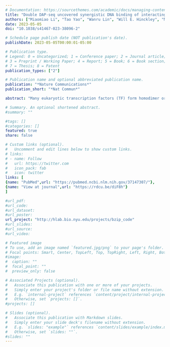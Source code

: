 ```yaml
---
# Documentation: https://sourcethemes.com/academic/docs/managing-content/
title: "Double DAP-seq uncovered synergistic DNA binding of interacting bZIP transcription factors"
authors: ["Miaomiao Li", "Tao Yao", "Wanru Lin", "Will E. Hinckley", "Mary Galli", "Wellington Muchero", "Andrea Gallavotti", "Jin-Gui Chen", "**Shao&hyphen;shan Carol Huang**"]
date: 2023-05-05
doi: "10.1038/s41467-023-38096-2"

# Schedule page publish date (NOT publication's date).
publishDate: 2023-05-05T00:00:01-05:00

# Publication type.
# Legend: 0 = Uncategorized; 1 = Conference paper; 2 = Journal article;
# 3 = Preprint / Working Paper; 4 = Report; 5 = Book; 6 = Book section;
# 7 = Thesis; 8 = Patent
publication_types: ["2"]

# Publication name and optional abbreviated publication name.
publication: "*Nature Communications*"
publication_short: "*Nat Commun*"

abstract: "Many eukaryotic transcription factors (TF) form homodimer or heterodimer complexes to regulate gene expression. Dimerization of BASIC LEUCINE ZIPPER (bZIP) TFs are critical for their functions, but the molecular mechanism underlying the DNA binding and functional specificity of homo- versus heterodimers remains elusive. To address this gap, we present the double DNA Affinity Purification-sequencing (dDAP-seq) technique that maps heterodimer binding sites on endogenous genomic DNA. Using dDAP-seq we profile twenty pairs of C/S1 bZIP heterodimers and S1 homodimers in Arabidopsis and show that heterodimerization significantly expands the DNA binding preferences of these TFs. Analysis of dDAP-seq binding sites reveals the function of bZIP9 in abscisic acid response and the role of bZIP53 heterodimer-specific binding in seed maturation. The C/S1 heterodimers show distinct preferences for the ACGT elements recognized by plant bZIPs and motifs resembling the yeast GCN4 cis-elements. This study demonstrates the potential of dDAP-seq in deciphering the DNA binding specificities of interacting TFs that are key for combinatorial gene regulation."

# Summary. An optional shortened abstract.
#summary: ""

#tags: []
#categories: []
featured: true
share: false

# Custom links (optional).
#   Uncomment and edit lines below to show custom links.
# links:
# - name: Follow
#   url: https://twitter.com
#   icon_pack: fab
#   icon: twitter
links: [
{name: "PubMed",url: "https://pubmed.ncbi.nlm.nih.gov/37147307/"},
{name: "View at journal",url: "https://rdcu.be/diF8h"}
]

#url_pdf:
#url_code:
#url_dataset:
#url_poster:
url_project: "http://hlab.bio.nyu.edu/projects/bzip_code"
#url_slides:
#url_source:
#url_video:

# Featured image
# To use, add an image named `featured.jpg/png` to your page's folder. 
# Focal points: Smart, Center, TopLeft, Top, TopRight, Left, Right, BottomLeft, Bottom, BottomRight.
#image:
#  caption: ""
#  focal_point: ""
#  preview_only: false

# Associated Projects (optional).
#   Associate this publication with one or more of your projects.
#   Simply enter your project's folder or file name without extension.
#   E.g. `internal-project` references `content/project/internal-project/index.md`.
#   Otherwise, set `projects: []`.
#projects: []

# Slides (optional).
#   Associate this publication with Markdown slides.
#   Simply enter your slide deck's filename without extension.
#   E.g. `slides: "example"` references `content/slides/example/index.md`.
#   Otherwise, set `slides: ""`.
#slides: ""
---
```

